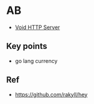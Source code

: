 # AB

- [Void HTTP Server](server)

## Key points 

- go lang currency 

## Ref 

- https://github.com/rakyll/hey